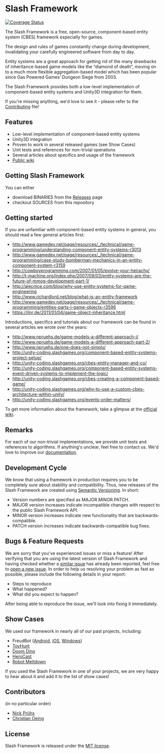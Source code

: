 # Slash Framework

[![Coverage Status](https://coveralls.io/repos/github/SlashGames/slash-framework/badge.svg?branch=develop&service=github)](https://coveralls.io/github/SlashGames/slash-framework?branch=develop)

The Slash Framework is a free, open-source, component-based entity system (CBES) framework especially for games.

The design and rules of games constantly change during development, invalidating your carefully engineered software from day to day. 

Entity systems are a great approach for getting rid of the many drawbacks of inheritance-based game models like the “diamond of death”, moving on to a much more flexible aggregation-based model which has been popular since Gas Powered Games’ Dungeon Siege from 2003.

The Slash Framework provides both a low-level implementation of component-based entity systems and Unity3D integration for them.

If you're missing anything, we'd love to see it - please refer to the [Contributing](https://github.com/npruehs/slash-framework/blob/master/CONTRIBUTING.md) file!

## Features

* Low-level implementation of component-based entity systems
* Unity3D integration
* Proven to work in several released games (see Show Cases)
* Unit tests and references for non-trivial operations
* Several articles about specifics and usage of the framework
* [Public wiki](https://github.com/SlashGames/slash-framework/wiki)

## Getting Slash Framework

You can either

* download BINARIES from the [Releases](https://github.com/SlashGames/slash-framework/releases) page
* checkout SOURCES from this repository

## Getting started

If you are unfamiliar with component-based entity systems in general, you should read a few general articles first:

* http://www.gamedev.net/page/resources/_/technical/game-programming/understanding-component-entity-systems-r3013
* http://www.gamedev.net/page/resources/_/technical/game-programming/case-study-bomberman-mechanics-in-an-entity-component-system-r3159
* http://cowboyprogramming.com/2007/01/05/evolve-your-heirachy/
* http://t-machine.org/index.php/2007/09/03/entity-systems-are-the-future-of-mmog-development-part-1/
* http://alecmce.com/blog/why-use-entity-systems-for-game-engineering
* http://www.richardlord.net/blog/what-is-an-entity-framework
* http://www.gamedev.net/page/resources/_/technical/game-programming/entities-parts-i-game-objects-r3596
* https://jlnr.de/2011/01/04/game-object-inheritance.html

Introductions, specifics and tutorials about our framework can be found in several articles we wrote over the years:

* http://www.npruehs.de/game-models-a-different-approach-i/
* http://www.npruehs.de/game-models-a-different-approach-part-2/
* http://www.npruehs.de/one-does-not-simply/
* http://unity-coding.slashgames.org/component-based-entity-systems-project-setup/
* http://unity-coding.slashgames.org/cbes-entity-manager-and-co/
* http://unity-coding.slashgames.org/component-based-entity-systems-event-driven-systems-to-implement-the-logic/
* http://unity-coding.slashgames.org/cbes-creating-a-component-based-game/
* http://unity-coding.slashgames.org/why-to-use-a-custom-cbes-architecture-within-unity/
* http://unity-coding.slashgames.org/events-order-matters/

To get more information about the framework, take a glimpse at the [official wiki](https://github.com/SlashGames/slash-framework/wiki).

## Remarks

For each of our non-trivial implementations, we provide unit tests and references to algorithms. If anything's unclear, feel free to contact us. We'd love to improve our [documentation](https://github.com/SlashGames/slash-framework/wiki).

## Development Cycle

We know that using a framework in production requires you to be completely sure about stability and compatibility. Thus, new releases of the Slash Framework are created using [Semantic Versioning](http://semver.org/). In short:

* Version numbers are specified as MAJOR.MINOR.PATCH.
* MAJOR version increases indicate incompatible changes with respect to the public Slash Framework API.
* MINOR version increases indicate new functionality that are backwards-compatible.
* PATCH version increases indicate backwards-compatible bug fixes.

## Bugs & Feature Requests

We are sorry that you've experienced issues or miss a feature! After verifying that you are using the latest version of Slash Framework and having checked whether a [similar issue](https://github.com/SlashGames/slash-framework/issues) has already been reported, feel free to [open a new issue](https://github.com/SlashGames/slash-framework/issues/new). In order to help us resolving your problem as fast as possible, please include the following details in your report:

* Steps to reproduce
* What happened?
* What did you expect to happen?

After being able to reproduce the issue, we'll look into fixing it immediately.

## Show Cases

We used our framework in nearly all of our past projects, including:

* FreudBot ([Android](https://play.google.com/store/apps/details?id=org.slashgames.FreudBot.AdFree), [iOS](https://itunes.apple.com/us/app/freudbot/id930042591), [Windows](https://www.microsoft.com/en-us/store/games/freudbot/9wzdncrdfr7p))
* [ToyHunt](http://www.slashgames.org/toyhunt/)
* [Doom Dino](http://www.slashgames.org/doom-dino/)
* [HeroCast](http://www.slashgames.org/herocast/)
* [Robot Meltdown](http://www.slashgames.org/robot-meltdown/)

If you used the Slash Framework in one of your projects, we are very happy to hear about it and add it to the list of show cases!

## Contributors

(in no particular order)

* [Nick Prühs](https://github.com/npruehs)
* [Christian Oeing](https://github.com/coeing)

## License

Slash Framework is released under the [MIT license](https://github.com/SlashGames/slash-framework/blob/master/LICENSE).
